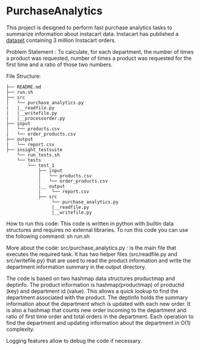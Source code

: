 # PurchaseAnalytics
This project is designed to perform fast purchase analytics tasks to summarize information about instacart data.
Instacart has published a [dataset](https://www.instacart.com/datasets/grocery-shopping-2017) containing 3 million Instacart orders.

Problem Statement :
To calculate, for each department, the number of times a product was requested, number of times a product was requested for the first time and a ratio of those two numbers.

File Structure: 

    ├── README.md
    ├── run.sh
    ├── src
    │   └── purchase_analytics.py
    |   |__readfile.py
    |   |__writefile.py
    |   |__processorder.py
    ├── input
    │   └── products.csv
    |   └── order_products.csv
    ├── output
    |   └── report.csv
    ├── insight_testsuite
        └── run_tests.sh
        └── tests
            └── test_1
                ├── input
                │   └── products.csv
                │   └── order_products.csv
                |__ output
                |    └── report.csv
                ├── src
                     └── purchase_analytics.py
                     |__readfile.py
                     |__writefile.py
           
 How to run this code:
 This code is written in python with builtin data structures and requires no external libraries.
 To run this code you can use the following command:
 sh run.sh

 
 
 More about the code:
 src/purchase_analytics.py : is the main file that executes the required task. It has two helper files (src/readfile.py and src/writefile.py) that are used to read the product information and write the department information summary in the output directory.

The code is based on two hashmap data structures productmap and deptinfo.
The product information is hashmap(productmap) of productid (key) and department id (value). This allows a quick lookup to find the department associated with the product.
The deptinfo holds the summary information about the department which is updated with each new order. It is also a hashmap that counts new order incoming to the department and ratio of first time order and total orders in the department.
Each operation to find the department and updating information about the department in O(1) complexity. 
 
Logging features allow to debug the code if necessary. 
           

